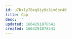 ```yaml
---
id: u7hxly78xq9iy9o3iv6br40
title: Cpp
desc: ''
updated: 1664291878541
created: 1664291878541
---
```

